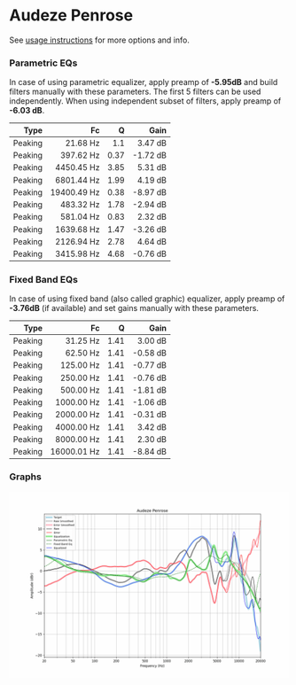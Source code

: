 # Audeze Penrose
See [usage instructions](https://github.com/jaakkopasanen/AutoEq#usage) for more options and info.

### Parametric EQs
In case of using parametric equalizer, apply preamp of **-5.95dB** and build filters manually
with these parameters. The first 5 filters can be used independently.
When using independent subset of filters, apply preamp of **-6.03 dB**.

| Type    | Fc          |    Q | Gain     |
|--------:|------------:|-----:|---------:|
| Peaking | 21.68 Hz    | 1.1  | 3.47 dB  |
| Peaking | 397.62 Hz   | 0.37 | -1.72 dB |
| Peaking | 4450.45 Hz  | 3.85 | 5.31 dB  |
| Peaking | 6801.44 Hz  | 1.99 | 4.19 dB  |
| Peaking | 19400.49 Hz | 0.38 | -8.97 dB |
| Peaking | 483.32 Hz   | 1.78 | -2.94 dB |
| Peaking | 581.04 Hz   | 0.83 | 2.32 dB  |
| Peaking | 1639.68 Hz  | 1.47 | -3.26 dB |
| Peaking | 2126.94 Hz  | 2.78 | 4.64 dB  |
| Peaking | 3415.98 Hz  | 4.68 | -0.76 dB |

### Fixed Band EQs
In case of using fixed band (also called graphic) equalizer, apply preamp of **-3.76dB**
(if available) and set gains manually with these parameters.

| Type    | Fc          |    Q | Gain     |
|--------:|------------:|-----:|---------:|
| Peaking | 31.25 Hz    | 1.41 | 3.00 dB  |
| Peaking | 62.50 Hz    | 1.41 | -0.58 dB |
| Peaking | 125.00 Hz   | 1.41 | -0.77 dB |
| Peaking | 250.00 Hz   | 1.41 | -0.76 dB |
| Peaking | 500.00 Hz   | 1.41 | -1.81 dB |
| Peaking | 1000.00 Hz  | 1.41 | -1.06 dB |
| Peaking | 2000.00 Hz  | 1.41 | -0.31 dB |
| Peaking | 4000.00 Hz  | 1.41 | 3.42 dB  |
| Peaking | 8000.00 Hz  | 1.41 | 2.30 dB  |
| Peaking | 16000.01 Hz | 1.41 | -8.84 dB |

### Graphs
![](./Audeze%20Penrose.png)